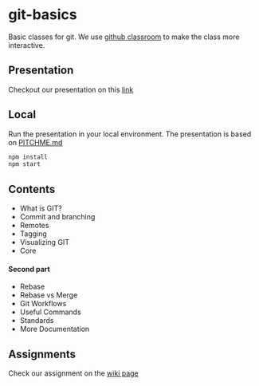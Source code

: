 # git-basics

Basic classes for git. We use [github classroom](https://classroom.github.com/) to make the class more interactive.

## Presentation

Checkout our presentation on this [link](https://gitpitch.com/github-basics/workshop/master)

## Local

Run the presentation in your local environment. The presentation is based on [PITCHME.md](PITCHME.md)

```bash
npm install
npm start
```

## Contents
* What is GIT?
* Commit and branching
* Remotes
* Tagging
* Visualizing GIT
* Core

#### Second part

* Rebase
* Rebase vs Merge
* Git Workflows
* Useful Commands
* Standards
* More Documentation

## Assignments
Check our assignment on the [wiki page](wiki/assignments)
